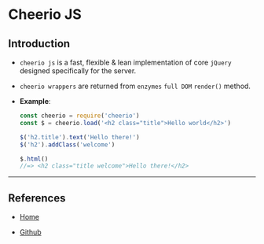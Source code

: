 # Cheerio JS

## Introduction

* `cheerio js` is a fast, flexible & lean implementation of core `jQuery `designed specifically for the server.

* `cheerio wrappers` are returned from `enzymes` `full DOM` `render()` method.

* __Example__:

    ```javascript
    const cheerio = require('cheerio')
    const $ = cheerio.load('<h2 class="title">Hello world</h2>')

    $('h2.title').text('Hello there!')
    $('h2').addClass('welcome')

    $.html()
    //=> <h2 class="title welcome">Hello there!</h2>
    ```

---

## References

* [Home](https://cheerio.js.org/)

* [Github](https://github.com/cheeriojs/cheerio)